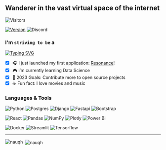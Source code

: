 ## Wanderer in the vast virtual space of the internet 

![Visitors](https://komarev.com/ghpvc/?username=nauqh&color=0ddfff&style=for-the-badge&label=PROFILE+VIEWS)

[![Version](https://img.shields.io/badge/nauqh-V2.0.0-blue?style=for-the-badge)](https://nauqh.github.io)
![Discord](https://img.shields.io/discord/574921006817476608.svg?label=Discord&logo=Discord&colorB=7289da&style=for-the-badge&logoColor=white)

### I'm `striving to be` a

[![Typing SVG](https://readme-typing-svg.demolab.com/?lines=Software+Engineer;Data+Engineer&color=64FFDA&background=0A192F&center=true)](https://git.io/typing-svg)

- [x] 🎧 I just launched my first application: [Resonance][resonance]!
- [x] 🎮 I’m currently learning Data Science 
- [x] 📮 2023 Goals: Contribute more to open source projects
- [x] ☕ Fun fact: I love movies and music

### Languages & Tools

![Python](https://img.shields.io/badge/python%20-%2314354C.svg?&style=for-the-badge&logo=python&logoColor=white&colorB=00b4d8)
![Postgres](https://img.shields.io/badge/postgres-%23316192.svg?style=for-the-badge&logo=postgresql&logoColor=white&colorB=0096c7)
![Django](https://img.shields.io/badge/django-%23092E20.svg?style=for-the-badge&logo=django&logoColor=white&colorB=a594f9)
![Fastapi](https://img.shields.io/badge/FastAPI-005571?style=for-the-badge&logo=fastapi&logoColor=white&colorB=9d4edd)
![Bootstrap](https://img.shields.io/badge/bootstrap-%238511FA.svg?style=for-the-badge&logo=bootstrap&logoColor=white&colorB=6f2dbd)

![React](https://img.shields.io/badge/react-%2320232a.svg?style=for-the-badge&logo=react&logoColor=white&colorB=74c69d)
![Pandas](https://img.shields.io/badge/pandas-%23150458.svg?style=for-the-badge&logo=pandas&logoColor=white&colorB=52b788)
![NumPy](https://img.shields.io/badge/numpy-%23013243.svg?style=for-the-badge&logo=numpy&logoColor=white&colorB=40916c)
![Plotly](https://img.shields.io/badge/Plotly-%233F4F75.svg?style=for-the-badge&logo=plotly&logoColor=white&colorB=2d6a4f)
![Power Bi](https://img.shields.io/badge/power_bi-F2C811?style=for-the-badge&logo=powerbi&logoColor=white&colorB=1b4332)

![Docker](https://img.shields.io/badge/docker-%230db7ed.svg?style=for-the-badge&logo=docker&logoColor=white&colorB=c08552)
![Streamlit](https://img.shields.io/badge/Streamlit%20-%2300599C.svg?&style=for-the-badge&logo=streamlit&colorB=895737&logoColor=white)
![Tensorflow](https://img.shields.io/badge/TensorFlow-%23FF6F00.svg?style=for-the-badge&logo=TensorFlow&logoColor=white&colorB=5e3023)

<hr>

<p>
<p><img align="left" src="https://github-readme-stats.vercel.app/api/top-langs/?username=nauqh&layout=compact" alt="nauqh" /></p>

<p>&nbsp;<img align="center" src="https://github-readme-stats.vercel.app/api?username=nauqh&show_icons=true" alt="nauqh" /></p>


[resonance]: https://resonances.streamlit.app/